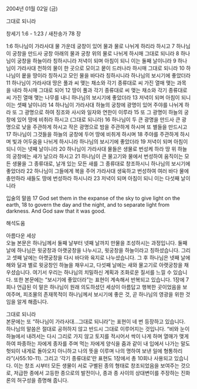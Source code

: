 2004년 01월 02일 (금)

그대로 되니라



창세기 1:6 - 1:23 / 새찬송가 78 장


1:6 하나님이 가라사대 물 가운데 궁창이 있어 물과 물로 나뉘게 하리라 하시고 7 하나님이 궁창을 만드사 궁창 아래의 물과 궁창 위의 물로 나뉘게 하시매 그대로 되니라 8 하나님이 궁창을 하늘이라 칭하시니라 저녁이 되며 아침이 되니 이는 둘째 날이니라 9 하나님이 가라사대 천하의 물이 한 곳으로 모이고 뭍이 드러나라 하시매 그대로 되니라 10 하나님이 뭍을 땅이라 칭하시고 모인 물을 바다라 칭하시니라 하나님의 보시기에 좋았더라 11 하나님이 가라사대 땅은 풀과 씨 맺는 채소와 각기 종류대로 씨 가진 열매 맺는 과목을 내라 하시매 그대로 되어 12 땅이 풀과 각기 종류대로 씨 맺는 채소와 각기 종류대로 씨 가진 열매 맺는 나무를 내니 하나님의 보시기에 좋았더라 13 저녁이 되며 아침이 되니 이는 셋째 날이니라 14 하나님이 가라사대 하늘의 궁창에 광명이 있어 주야를 나뉘게 하라 또 그 광명으로 하여 징조와 사시와 일자와 연한이 이루라 15 또 그 광명이 하늘의 궁창에 있어 땅에 비취라 하시고 (그대로 되니라) 16 하나님이 두 큰 광명을 만드사 큰 광명으로 낮을 주관하게 하시고 작은 광명으로 밤을 주관하게 하시며 또 별들을 만드시고 17 하나님이 그것들을 하늘의 궁창에 두어 땅에 비취게 하시며 18 주야를 주관하게 하시며 빛과 어두움을 나뉘게 하시니라 하나님의 보시기에 좋았더라 19 저녁이 되며 아침이 되니 이는 넷째 날이니라 20 하나님이 가라사대 물들은 생물로 번성케 하라 땅 위 하늘의 궁창에는 새가 날으라 하시고 21 하나님이 큰 물고기와 물에서 번성하여 움직이는 모든 생물을 그 종류대로, 날개 있는 모든 새를 그 종류대로 창조하시니 하나님의 보시기에 좋았더라 22 하나님이 그들에게 복을 주어 가라사대 생육하고 번성하여 여러 바다 물에 충만하라 새들도 땅에 번성하라 하시니라 23 저녁이 되며 아침이 되니 이는 다섯째 날이니라 

입술의 말씀 
17 God set them in the expanse of the sky to give light on the earth, 18 to govern the day and the night, and to separate light from darkness. And God saw that it was good.

해석도움





아름다운 세상  
오늘 본문은 하나님께서 둘째 날부터 넷째 날까지 만물을 조성하시는 과정입니다. 둘째 날에 하나님은 윗궁창과 아랫궁창을 나누시고, 윗궁창을 하늘이라고 칭하셨습니다. 그리고 셋째 날에는 아랫궁창을 다시 바다와 육지로 나누셨습니다. 그 후 하나님은 넷째 날에 해와 달과 별로 윗궁창인 하늘을 채우시고, 다섯째 날에는 새와 물고기로 아랫궁창을 채우셨습니다. 여기서 우리는 하나님의 치밀하신 계획과 조화로운 질서를 느낄 수 있습니다. 또한 본문에는 “보시기에 좋았더라”는 표현이 계속해서 반복되고 있습니다. 1장에 7회나 언급된 이 말은 하나님이 원래 의도하셨던 세상이 아름답고 행복한 곳이었음을 보여주며, 피조물의 존재목적이 하나님께서 보시기에 좋은 것, 곧 하나님의 영광을 위한 것임을 알게 해줍니다.   

그대로 되니라  
본문에는 또 “하나님이 가라사대…그대로 되니라”는 표현이 네 번 등장하고 있습니다. 하나님의 말씀은 절대로 공허하지 않고 반드시 그대로 이루어지는 것입니다. “비와 눈이 하늘에서 내려서는 다시 그리로 가지 않고 토지를 적시어서 싹이 나게 하며 열매가 맺게 하여 파종하는 자에게 종자를 주며 먹는 자에게 양식을 줌과 같이 내 입에서 나가는 말도 헛되이 내게로 돌아오지 아니하고 나의 뜻을 이루며 나의 명하여 보낸 일에 형통하리라”(사55:10-11). 그리고 ‘각기 종류대로’란 표현도 1장에서 총 10회나 사용되고 있습니다. 이는 창조 시부터 모든 생물이 서로 구별된 종의 형태로 창조되었음을 보여주는 것으로, 저급한 종에서 고등한 종으로의 발전이나, 종과 종 사이의 상대변이를 주장하는 진화론의 허구성을 증명해 줍니다.